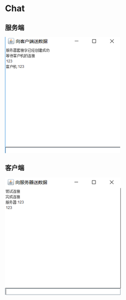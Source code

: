 # Chat
## 服务端
![Image text](https://github.com/Karen2233/chat/blob/master/chat/1.png)<br>
## 客户端
![Image text](https://github.com/Karen2233/chat/blob/master/chat/2.png)<br>
